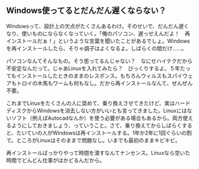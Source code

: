 

<div id="corps">

<h2>Windows使ってるとだんだん遅くならない？</h2>

Windowsって、設計上の欠点がたくさんあるわけ。そのせいで、だんだん遅くなり、使いものにならなくなっていく。「俺のパソコン、遅っせえんだよ！　再インストールだぁ！」というような言葉を聞いたことがあるでしょ。Windowsを再インストールしたら、そりゃ調子はよくなるよ。しばらくの間だけ……。

パソコンなんてそんなもの。そう思ってるんじゃない？　なにせハイテクだから不安定なんだって。じゃあLinuxを入れてみたら？　びっくりするよ。５年たってもインストールしたときのままのレスポンス。もちろんウィルスもスパイウェアもトロイの木馬もワームも何もなし。だから再インストールなんて、ぜんぜん不要。

これまでLinuxをたくさんの人に奨めて、乗り換えさせてきたけど、実はハードディスクからWindowsを消去しない方がいいとも言ってきました。Linuxにはないソフト（例えばAutocadなんか）を使う必要がある場合もあるから。両方使えるようにしておきましょう、っていうこと。さて、乗り換えてからしばらくすると、たいていの人がWindowsは再インストールする。1年か2年に1回ぐらいの割で。ところがLinuxはそのままで問題なし。いまでも最初のままキビキビ。

再インストールばっかりやって時間を潰すなんてナンセンス。Linuxなら空いた時間でどんどん仕事がはかどるんだから。

</div>


